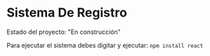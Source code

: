 <h1>Sistema De Registro</h1>

Estado del proyecto: "En construcción"

Para ejecutar el sistema debes digitar y ejecutar:
```npm install react```
